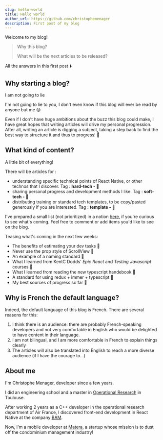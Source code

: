 ```yaml
---
slug: hello-world
title: Hello world
author_url: https://github.com/christophemenager
description: First post of my blog
---
```


Welcome to my blog!

> Why this blog?
>
> What will be the next articles to be released?

All the answers in this first post :arrow_down:

<!--truncate-->

## Why starting a blog?

I am not going to lie

I'm not going to lie to you, I don't even know if this blog will ever be read by anyone but me :cry:

Even if I don't have huge ambitions about the buzz this blog could make, I have great hopes that writing articles will drive my personal progression. After all, writing an article is digging a subject, taking a step back to find the best way to structure it and thus to progress! :muscle:

## What kind of content?

A little bit of everything!

There will be articles for :

- understanding specific technical points of React Native, or other technos that I discover. Tag : **hard-tech - :cactus:**
- sharing personal progress and development methods I like. Tag : **soft-tech - :cookie:**
- distributing training or standard tech templates, to be copy/pasted generously if you are interested. Tag : **template - 💾**

I've prepared a small list (not prioritized) in a notion [here](https://www.notion.so/3c352c1b0dba4651aa6b691ca3fef4fd?v=facd5e4879ba42de99c6a4968a823f57), if you're curious to see what's coming. Feel free to comment or add items you'd like to see on the blog.

Teasing what's coming in the next few weeks:

- The benefits of estimating your dev tasks :cookie:
- Never use the prop style of ScrollView :cactus:
- An example of a naming standard :floppy_disk:
- What I learned from KentC Dodds' _Epic React_ and _Testing Javascript_ courses :cactus:
- What I learned from reading the new typescript handebook :cactus:
- A standard for using redux + immer + typescript :floppy_disk:
- My best sources of progress so far :cookie:

## Why is French the default language?

Indeed, the default language of this blog is French. There are several reasons for this:

1. I think there is an audience: there are probably French-speaking developers and not very comfortable in English who would be delighted to have content in their language.
2. I am not bilingual, and I am more comfortable in French to explain things clearly
3. The articles will also be translated into English to reach a more diverse audience (if I have the courage to...)

## About me

I'm Christophe Menager, developer since a few years.

I did an engineering school and a master in [Operational Research](https://m2rit-ro.recherche.enac.fr/) in Toulouse.

After working 2 years as a C++ developer in the operational research department of Air France, I discovered front-end development in React Native at the company [BAM](https://www.bam.tech/technologies).

Now, I'm a mobile developer at [Matera](https://www.matera.eu/), a startup whose mission is to dust off the condominium management industry!
